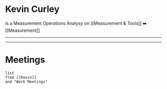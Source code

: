 # Kevin Curley
is a Measurement Operations Analysy
on [[Measurement & Tools]] ➡️  [[Measurement]] 

---


---
# Meetings
```dataview
list
from [[Kevin]]
and "Work Meetings"
```